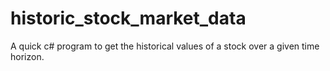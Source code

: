 # historic_stock_market_data
A quick c# program to get the historical values of a stock over a given time horizon.
